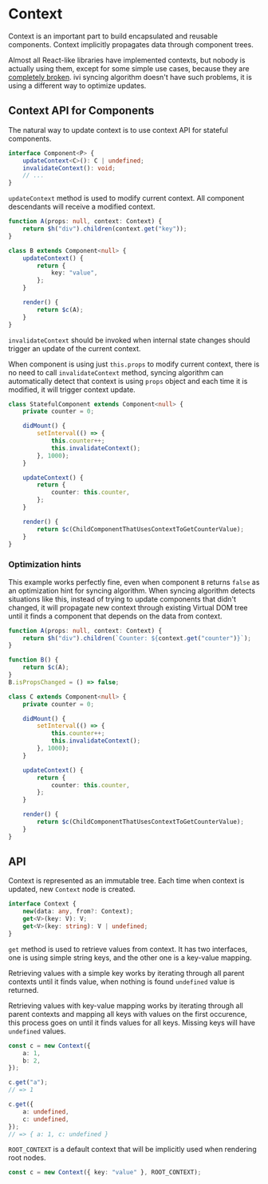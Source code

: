 # Context

Context is an important part to build encapsulated and reusable components. Context implicitly propagates data through
component trees.

Almost all React-like libraries have implemented contexts, but nobody is actually using them, except for some simple
use cases, because they are [completely broken](https://facebook.github.io/react/docs/context.html#updating-context).
ivi syncing algorithm doesn't have such problems, it is using a different way to optimize updates.

## Context API for Components

The natural way to update context is to use context API for stateful components.

```ts
interface Component<P> {
    updateContext<C>(): C | undefined;
    invalidateContext(): void;
    // ...
}
```

`updateContext` method is used to modify current context. All component descendants will receive a modified context.

```ts
function A(props: null, context: Context) {
    return $h("div").children(context.get("key"));
}

class B extends Component<null> {
    updateContext() {
        return {
            key: "value",
        };
    }

    render() {
        return $c(A);
    }
}
```

`invalidateContext` should be invoked when internal state changes should trigger an update of the current context.

When component is using just `this.props` to modify current context, there is no need to call `invalidateContext`
method, syncing algorithm can automatically detect that context is using `props` object and each time it is modified,
it will trigger context update.

```ts
class StatefulComponent extends Component<null> {
    private counter = 0;

    didMount() {
        setInterval(() => {
            this.counter++;
            this.invalidateContext();
        }, 1000);
    }

    updateContext() {
        return {
            counter: this.counter,
        };
    }

    render() {
        return $c(ChildComponentThatUsesContextToGetCounterValue);
    }
}
```

### Optimization hints

This example works perfectly fine, even when component `B` returns `false` as an optimization hint for syncing
algorithm. When syncing algorithm detects situations like this, instead of trying to update components that didn't
changed, it will propagate new context through existing Virtual DOM tree until it finds a component that depends on the
data from context.

```ts
function A(props: null, context: Context) {
    return $h("div").children(`Counter: ${context.get("counter")}`);
}

function B() {
    return $c(A);
}
B.isPropsChanged = () => false;

class C extends Component<null> {
    private counter = 0;

    didMount() {
        setInterval(() => {
            this.counter++;
            this.invalidateContext();
        }, 1000);
    }

    updateContext() {
        return {
            counter: this.counter,
        };
    }

    render() {
        return $c(ChildComponentThatUsesContextToGetCounterValue);
    }
}
```

## API

Context is represented as an immutable tree. Each time when context is updated, new `Context` node is created.

```ts
interface Context {
    new(data: any, from?: Context);
    get<V>(key: V): V;
    get<V>(key: string): V | undefined;
}
```

`get` method is used to retrieve values from context. It has two interfaces, one is using simple string keys, and the
other one is a key-value mapping.

Retrieving values with a simple key works by iterating through all parent contexts until it finds value, when nothing
is found `undefined` value is returned.

Retrieving values with key-value mapping works by iterating through all parent contexts and mapping all keys with
values on the first occurence, this process goes on until it finds values for all keys. Missing keys will have
`undefined` values.

```ts
const c = new Context({
    a: 1,
    b: 2,
});

c.get("a");
// => 1

c.get({
    a: undefined,
    c: undefined,
});
// => { a: 1, c: undefined }
```

`ROOT_CONTEXT` is a default context that will be implicitly used when rendering root nodes.

```ts
const c = new Context({ key: "value" }, ROOT_CONTEXT);
```
